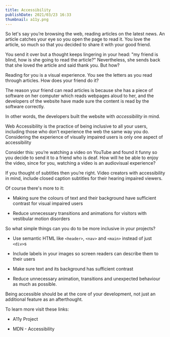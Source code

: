 ```yaml
---
title: Accessibility
publishDate: 2021/03/23 16:33
thumbnail: a11y.png
---
```

So let's say you’re browsing the web, reading articles on the latest news. An article catches your eye so you open the page to read it. You love the article, so much so that you decided to share it with your good friend.

You send it over but a thought keeps lingering in your head: "my friend is blind, how is she going to read the article?" Nevertheless, she sends back that she loved the article and said thank you. But how?

Reading for you is a visual experience. You see the letters as you read through articles. How does your friend do it?

The reason your friend can read articles is because she has a piece of software on her computer which reads webpages aloud to her, and the developers of the website have made sure the content is read by the software correctly.

In other words, the developers built the website with *accessibility* in mind.

Web Accessibility is the practice of being inclusive to all your users, including those who don’t experience the web the same way you do. Considering the experience of visually impaired users is only one aspect of accessibility

Consider this: you’re watching a video on YouTube and found it funny so you decide to send it to a friend who is deaf. How will he be able to enjoy the video, since for you, watching a video is an audiovisual experience?

If you thought of subtitles then you’re right. Video creators with accessibility in mind, include closed caption subtitles for their hearing impaired viewers.

Of course there's more to it:

* Making sure the colours of text and their background have sufficient contrast for visual impaired users

* Reduce unnecessary transitions and animations for visitors with vestibular motion disorders

So what simple things can you do to be more inclusive in your projects?

* Use semantic HTML like `<header>`, `<nav>` and `<main>` instead of just `<div>`s

* Include labels in your images so screen readers can describe them to their users

* Make sure text and its background has sufficient contrast

* Reduce unnecessary animation, transitions and unexpected behaviour as much as possible.

Being accessible should be at the core of your development, not just an additional feature as an afterthought.

To learn more visit these links:

* A11y Project

* MDN - Accessibility